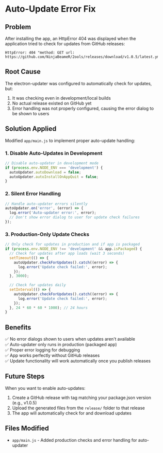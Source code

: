 # Auto-Update Error Fix

## Problem
After installing the app, an HttpError 404 was displayed when the application tried to check for updates from GitHub releases:
```
HttpError: 404 "method: GET url: https://github.com/NinjaBeameR/2ools/releases/download/v1.0.5/latest.yml"
```

## Root Cause
The electron-updater was configured to automatically check for updates, but:
1. It was checking even in development/local builds
2. No actual release existed on GitHub yet
3. Error handling was not properly configured, causing the error dialog to be shown to users

## Solution Applied
Modified `app/main.js` to implement proper auto-update handling:

### 1. Disable Auto-Updates in Development
```javascript
// Disable auto-updater in development mode
if (process.env.NODE_ENV === 'development') {
  autoUpdater.autoDownload = false;
  autoUpdater.autoInstallOnAppQuit = false;
}
```

### 2. Silent Error Handling
```javascript
// Handle auto-updater errors silently
autoUpdater.on('error', (error) => {
  log.error('Auto-updater error:', error);
  // Don't show error dialog to user for update check failures
});
```

### 3. Production-Only Update Checks
```javascript
// Only check for updates in production and if app is packaged
if (process.env.NODE_ENV !== 'development' && app.isPackaged) {
  // Check for updates after app loads (wait 3 seconds)
  setTimeout(() => {
    autoUpdater.checkForUpdates().catch((error) => {
      log.error('Update check failed:', error);
    });
  }, 3000);
  
  // Check for updates daily
  setInterval(() => {
    autoUpdater.checkForUpdates().catch((error) => {
      log.error('Update check failed:', error);
    });
  }, 24 * 60 * 60 * 1000); // 24 hours
}
```

## Benefits
✅ No error dialogs shown to users when updates aren't available  
✅ Auto-updater only runs in production (packaged app)  
✅ Proper error logging for debugging  
✅ App works perfectly without GitHub releases  
✅ Update functionality will work automatically once you publish releases

## Future Steps
When you want to enable auto-updates:
1. Create a GitHub release with tag matching your package.json version (e.g., v1.0.5)
2. Upload the generated files from the `release/` folder to that release
3. The app will automatically check for and download updates

## Files Modified
- `app/main.js` - Added production checks and error handling for auto-updater
